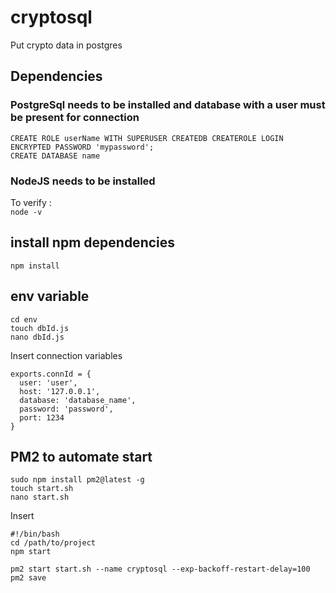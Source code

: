 # cryptosql
Put crypto data in postgres

## Dependencies 

### PostgreSql needs to be installed and database with a user must be present for connection
```sudo -u postgres psql
CREATE ROLE userName WITH SUPERUSER CREATEDB CREATEROLE LOGIN ENCRYPTED PASSWORD 'mypassword';
CREATE DATABASE name
```

### NodeJS needs to be installed
To verify :  
 ```node -v```

## install npm dependencies  
```npm install```

## env variable
```mkdir env
cd env
touch dbId.js
nano dbId.js
```

Insert connection variables

```
exports.connId = {
  user: 'user',
  host: '127.0.0.1',
  database: 'database_name',
  password: 'password',
  port: 1234
}
```
## PM2 to automate start  

```
sudo npm install pm2@latest -g
touch start.sh
nano start.sh
```

Insert  
```
#!/bin/bash
cd /path/to/project
npm start  

```
```
pm2 start start.sh --name cryptosql --exp-backoff-restart-delay=100
pm2 save
```
